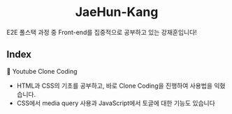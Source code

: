 <h1 align="center">JaeHun-Kang</h1>
E2E 풀스택 과정 중 Front-end를 집중적으로 공부하고 있는 강재훈입니다!

<h2>Index</h2>
📌 Youtube Clone Coding

- HTML과 CSS의 기초를 공부하고, 바로 Clone Coding을 진행하여 사용법을 익혔습니다.
- CSS에서 media query 사용과 JavaScript에서 토글에 대한 기능도 있습니다
